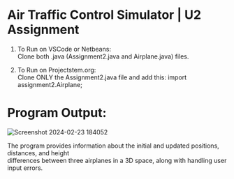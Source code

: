 # Air Traffic Control Simulator | U2 Assignment

1) To Run on VSCode or Netbeans: <br />
Clone both .java (Assignment2.java and Airplane.java) files. <br />

2) To Run on Projectstem.org: <br />
Clone ONLY the Assignment2.java file and add this: import assignment2.Airplane; <br />

# Program Output:
![Screenshot 2024-02-23 184052](https://github.com/techmengg/air-traffic-simulator/assets/125338813/4304bec9-c810-4462-ad82-3380e2acdc36)

The program provides information about the initial and updated positions, distances, and height <br />
differences between three airplanes in a 3D space, along with handling user input errors. <br />
